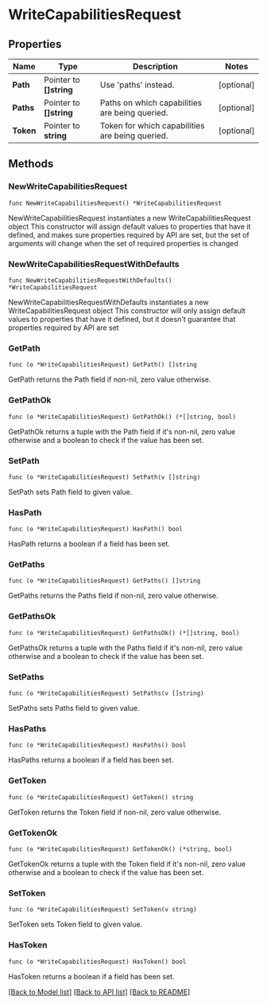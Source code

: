# WriteCapabilitiesRequest


## Properties

Name | Type | Description | Notes
------------ | ------------- | ------------- | -------------
**Path** | Pointer to **[]string** | Use &#x27;paths&#x27; instead. | [optional] 
**Paths** | Pointer to **[]string** | Paths on which capabilities are being queried. | [optional] 
**Token** | Pointer to **string** | Token for which capabilities are being queried. | [optional] 



## Methods


### NewWriteCapabilitiesRequest

`func NewWriteCapabilitiesRequest() *WriteCapabilitiesRequest`

NewWriteCapabilitiesRequest instantiates a new WriteCapabilitiesRequest object
This constructor will assign default values to properties that have it defined,
and makes sure properties required by API are set, but the set of arguments
will change when the set of required properties is changed

### NewWriteCapabilitiesRequestWithDefaults

`func NewWriteCapabilitiesRequestWithDefaults() *WriteCapabilitiesRequest`

NewWriteCapabilitiesRequestWithDefaults instantiates a new WriteCapabilitiesRequest object
This constructor will only assign default values to properties that have it defined,
but it doesn't guarantee that properties required by API are set


### GetPath

`func (o *WriteCapabilitiesRequest) GetPath() []string`

GetPath returns the Path field if non-nil, zero value otherwise.

### GetPathOk

`func (o *WriteCapabilitiesRequest) GetPathOk() (*[]string, bool)`

GetPathOk returns a tuple with the Path field if it's non-nil, zero value otherwise
and a boolean to check if the value has been set.

### SetPath

`func (o *WriteCapabilitiesRequest) SetPath(v []string)`

SetPath sets Path field to given value.


### HasPath

`func (o *WriteCapabilitiesRequest) HasPath() bool`

HasPath returns a boolean if a field has been set.




### GetPaths

`func (o *WriteCapabilitiesRequest) GetPaths() []string`

GetPaths returns the Paths field if non-nil, zero value otherwise.

### GetPathsOk

`func (o *WriteCapabilitiesRequest) GetPathsOk() (*[]string, bool)`

GetPathsOk returns a tuple with the Paths field if it's non-nil, zero value otherwise
and a boolean to check if the value has been set.

### SetPaths

`func (o *WriteCapabilitiesRequest) SetPaths(v []string)`

SetPaths sets Paths field to given value.


### HasPaths

`func (o *WriteCapabilitiesRequest) HasPaths() bool`

HasPaths returns a boolean if a field has been set.




### GetToken

`func (o *WriteCapabilitiesRequest) GetToken() string`

GetToken returns the Token field if non-nil, zero value otherwise.

### GetTokenOk

`func (o *WriteCapabilitiesRequest) GetTokenOk() (*string, bool)`

GetTokenOk returns a tuple with the Token field if it's non-nil, zero value otherwise
and a boolean to check if the value has been set.

### SetToken

`func (o *WriteCapabilitiesRequest) SetToken(v string)`

SetToken sets Token field to given value.


### HasToken

`func (o *WriteCapabilitiesRequest) HasToken() bool`

HasToken returns a boolean if a field has been set.









[[Back to Model list]](../README.md#documentation-for-models) [[Back to API list]](../README.md#documentation-for-api-endpoints) [[Back to README]](../README.md)


